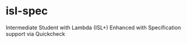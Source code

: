 # isl-spec
Intermediate Student with Lambda (ISL+) Enhanced with Specification support via Quickcheck
